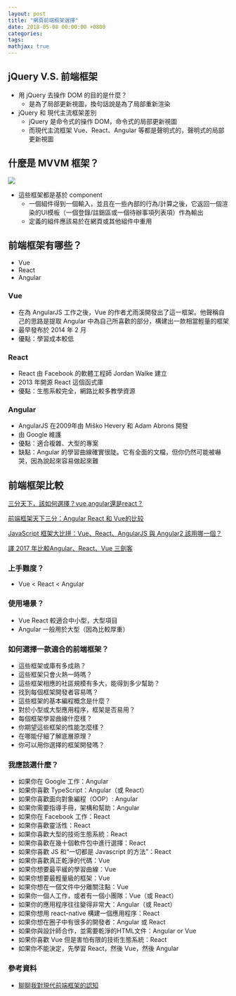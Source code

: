 ```yaml
---
layout: post
title: "網頁前端框架選擇"
date: 2018-05-08 00:00:00 +0800
categories: 
tags: 
mathjax: true
---
```


## jQuery V.S. 前端框架

* 用 jQuery 去操作 DOM 的目的是什麼？
    * 是為了局部更新視圖，換句話說是為了局部重新渲染
* jQuery 和 現代主流框架差別
    * jQuery 是命令式的操作 DOM，命令式的局部更新視圖
    * 而現代主流框架 Vue、React、Angular 等都是聲明式的，聲明式的局部更新視圖

## 什麼是 MVVM 框架？

![](https://i.imgur.com/gLcPXkl.png)

* 這些框架都是基於 component
    * 一個組件得到一個輸入，並且在一些內部的行為/計算之後，它返回一個渲染的UI模板（一個登錄/註銷區或一個待辦事項列表項）作為輸出
    * 定義的組件應該易於在網頁或其他組件中重用


## 前端框架有哪些？
* Vue
* React
* Angular

### Vue
* 在為 AngularJS 工作之後，Vue 的作者尤雨溪開發出了這一框架。他聲稱自己的思路是提取 Angular 中為自己所喜歡的部分，構建出一款相當輕量的框架
* 最早發布於 2014 年 2 月
* 優點：學習成本較低

### React
* React 由 Facebook 的軟體工程師 Jordan Walke 建立
* 2013 年開源 React 這個函式庫
* 優點：生態系較完全，網路比較多教學資源

### Angular

* AngularJS 在2009年由 Miško Hevery 和 Adam Abrons 開發
* 由 Google 維護
* 優點：適合複雜、大型的專案
* 缺點：Angular 的學習曲線確實很陡。它有全面的文檔，但你仍然可能被嚇哭，因為說起來容易做起來難

## 前端框架比較

[三分天下，該如何選擇？vue,angular還是react？](https://kknews.cc/zh-tw/tech/z664xrg.html)

[前端框架天下三分：Angular React 和 Vue的比较](https://www.jianshu.com/p/b2b8161c9565)

[JavaScript 框架大比拼：Vue、React、AngularJS 與 Angular2 該用哪一個？](https://buzzorange.com/techorange/2017/07/31/all-about-javascript-framework/)

[譯 2017 年比較Angular、React、Vue 三劍客](https://juejin.im/post/5a0d5df1f265da43062a542f)

### 上手難度？
* Vue < React < Angular

### 使用場景？
* Vue React 較適合中小型，大型項目
* Angular 一般用於大型（因為比較厚重）

### 如何選擇一款適合的前端框架？

* 這些框架或庫有多成熟？ 
* 這些框架只會火熱一時嗎？ 
* 這些框架相應的社區規模有多大，能得到多少幫助？ 
* 找到每個框架開發者容易嗎？ 
* 這些框架的基本編程概念是什麼？ 
* 對於小型或大型應用程序，框架是否易用？ 
* 每個框架學習曲線什麼樣？ 
* 你期望這些框架的性能怎麼樣？ 
* 在哪能仔細了解底層原理？ 
* 你可以用你選擇的框架開發嗎？

### 我應該選什麼？

* 如果你在 Google 工作：Angular
* 如果你喜歡 TypeScript：Angular（或 React）
* 如果你喜歡面向對象編程（OOP）: Angular
* 如果你需要指導手冊，架構和幫助：Angular
* 如果你在 Facebook 工作：React
* 如果你喜歡靈活性：React
* 如果你喜歡大型的技術生態系統：React
* 如果你喜歡在幾十個軟件包中進行選擇：React
* 如果你喜歡 JS 和“一切都是 Javascript 的方法”：React
* 如果你喜歡真正乾淨的代碼：Vue
* 如果你想要最平緩的學習曲線：Vue
* 如果你想要最輕量級的框架：Vue
* 如果你想在一個文件中分離關注點：Vue
* 如果你一個人工作，或者有一個小團隊：Vue（或 React）
* 如果你的應用程序往往變得非常大：Angular（或 React）
* 如果你想用 react-native 構建一個應用程序：React
* 如果你想在圈子中有很多的開發者：Angular 或 React
* 如果你與設計師合作，並需要乾淨的HTML文件：Angular or Vue
* 如果你喜歡 Vue 但是害怕有限的技術生態系統：React
* 如果你不能決定，先學習 React，然後 Vue，然後 Angular

### 參考資料

- [聊聊我對現代前端框架的認知](https://blog.csdn.net/helloxiaoliang/article/details/79226288)
